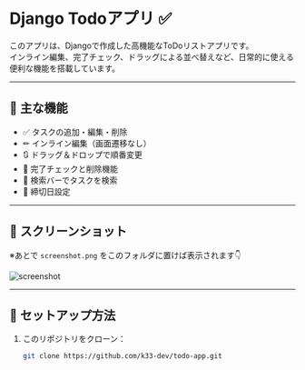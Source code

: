 # Django Todoアプリ ✅

このアプリは、Djangoで作成した高機能なToDoリストアプリです。  
インライン編集、完了チェック、ドラッグによる並べ替えなど、日常的に使える便利な機能を搭載しています。

---

## 🔧 主な機能

- ✅ タスクの追加・編集・削除
- ✏ インライン編集（画面遷移なし）
- 🔃 ドラッグ＆ドロップで順番変更
- 🎯 完了チェックと削除機能
- 🔎 検索バーでタスクを検索
- 📅 締切日設定

---

## 📸 スクリーンショット

※あとで `screenshot.png` をこのフォルダに置けば表示されます👇

![screenshot](./screenshot.png)

---

## 🚀 セットアップ方法

1. このリポジトリをクローン：
   ```bash
   git clone https://github.com/k33-dev/todo-app.git

